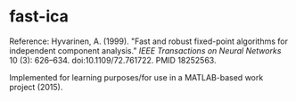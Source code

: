 # fast-ica
Reference: Hyvarinen, A. (1999). "Fast and robust fixed-point algorithms for independent component analysis." _IEEE Transactions on Neural Networks_ 10 (3): 626–634. doi:10.1109/72.761722. PMID 18252563.

Implemented for learning purposes/for use in a MATLAB-based work project (2015).
